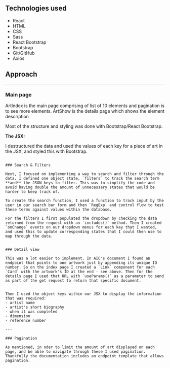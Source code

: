 
## Technologies used

- React
- HTML
- CSS
- Sass
- React Bootstrap
- Bootstrap
- Git/GitHub
- Axios


## Approach


---

### Main page

ArtIndex is the main page comprising of list of 10 elements and pagination is to see more elements.
ArtShow is the details page which shows the element description

Most of the structure and styling was done with Bootstrap/React Bootstrap.

**The JSX:**

I destructured the data and used the values of each key for a piece of art in the JSX, and styled this with Bootstrap.
```

### Search & Filters

Next, I focused on implementing a way to search and filter through the data. I defined one object state, `filters` to track the search term **and** the JSON keys to filter. This was to simplify the code and avoid having double the amount of unnecessary states that would be harder to keep track of.

To create the search function, I used a function to track input by the user in our search bar form and then `RegExp` and control flow to test these terms against values within the database.

For the filters I first populated the dropdown by checking the data returned from the request with an `includes()` method. Then I created `onChange` events on our dropdown menus for each key that I wanted, and used this to update corresponding states that I could then use to map through the data.


### Detail view

This was a lot easier to implement. In AIC's document I found an endpoint that points to one artwork just by appending its unique ID number. So on the index page I created a `Link` component for each `Card` with the artwork's ID at the end - see above. Then for the details page I used that URL with `useParams()` as a parameter to send as part of the get request to return that specific document.


Then I used the object keys within our JSX to display the information that was required:
- artist name
- artist's short biography
- when it was completed
- dimension
- reference number

---

### Pagination

As mentioned, in oder to limit the amount of art displayed on each page, and be able to navigate through these I used pagination. Thankfully the documentation includes an endpoint template that allows pagination.
